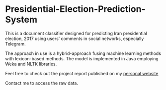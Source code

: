 # Presidential-Election-Prediction-System

This is a document classifier designed for predicting Iran presidential election, 2017 using users’ comments in social networks, especially Telegram.

The approach in use is a hybrid-approach fusing machine learning methods with lexicon-based methods. The model is implemented in Java employing Weka and NLTK libraries.

Feel free to check out the project report published on my [personal website](http://armankabiri.com/Resources/Presidential-Election-Prediction-System-Report.pdf)

Contact me to access the raw data.

